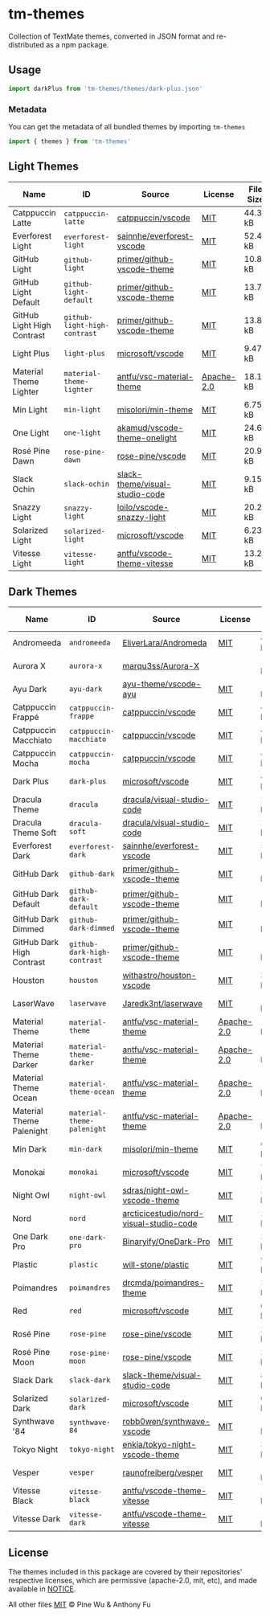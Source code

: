 # tm-themes

Collection of TextMate themes, converted in JSON format and re-distributed as a npm package.

## Usage

```ts
import darkPlus from 'tm-themes/themes/dark-plus.json'
```

### Metadata

You can get the metadata of all bundled themes by importing `tm-themes`

```ts
import { themes } from 'tm-themes'
```

<!--list-start-->

## Light Themes

| Name | ID | Source | License | File Size |
| ---- | -- | ------ | ------- | --------- |
| Catppuccin Latte | `catppuccin-latte` | [catppuccin/vscode](https://github.com/catppuccin/vscode/blob/67ce281b989c57bc09c91b6c812e1a73a2a40e34/packages/catppuccin-vsc/package.json) | [MIT](https://raw.githubusercontent.com/catppuccin/vscode/main/LICENSE) | 44.37 kB |
| Everforest Light | `everforest-light` | [sainnhe/everforest-vscode](https://github.com/sainnhe/everforest-vscode/blob/b039b30727868d77108ec85f0be66e6d80a9bc1f/themes/everforest-light.json) | [MIT](https://raw.githubusercontent.com/sainnhe/everforest-vscode/master/LICENSE) | 52.43 kB |
| GitHub Light | `github-light` | [primer/github-vscode-theme](https://github.com/primer/github-vscode-theme/blob/f47b83f1acebb7fba4a3ec0bdb9385f85e6e8aa1/src/theme.js) | [MIT](https://raw.githubusercontent.com/primer/github-vscode-theme/main/LICENSE) | 10.86 kB |
| GitHub Light Default | `github-light-default` | [primer/github-vscode-theme](https://github.com/primer/github-vscode-theme/blob/f47b83f1acebb7fba4a3ec0bdb9385f85e6e8aa1/src/theme.js) | [MIT](https://raw.githubusercontent.com/primer/github-vscode-theme/main/LICENSE) | 13.73 kB |
| GitHub Light High Contrast | `github-light-high-contrast` | [primer/github-vscode-theme](https://github.com/primer/github-vscode-theme/blob/f47b83f1acebb7fba4a3ec0bdb9385f85e6e8aa1/src/theme.js) | [MIT](https://raw.githubusercontent.com/primer/github-vscode-theme/main/LICENSE) | 13.84 kB |
| Light Plus | `light-plus` | [microsoft/vscode](https://github.com/microsoft/vscode/blob/cc4775f55aff152db2417dfaaddc643ee90b31f9/extensions/theme-defaults/themes/light_plus.json) | [MIT](https://raw.githubusercontent.com/microsoft/vscode/main/LICENSE.txt) | 9.47 kB |
| Material Theme Lighter | `material-theme-lighter` | [antfu/vsc-material-theme](https://github.com/antfu/vsc-material-theme/blob/f09de7a2970defaed43d8e293b4d3ac4e350e71b/src/material.theme.config.ts) | [Apache-2.0](https://raw.githubusercontent.com/antfu/vsc-material-theme/main/LICENSE) | 18.14 kB |
| Min Light | `min-light` | [misolori/min-theme](https://github.com/misolori/min-theme/blob/4641b5d395b9a3506572ec717e80ae8c7cdaae2a/themes/min-light.json) | [MIT](https://raw.githubusercontent.com/miguelsolorio/min-theme/master/LICENSE) | 6.75 kB |
| One Light | `one-light` | [akamud/vscode-theme-onelight](https://github.com/akamud/vscode-theme-onelight/blob/f1ff6b87c6379a22b34354bbf64d355cd2adc611/themes/OneLight.json) | [MIT](https://raw.githubusercontent.com/akamud/vscode-theme-onelight/master/LICENSE) | 24.65 kB |
| Rosé Pine Dawn | `rose-pine-dawn` | [rose-pine/vscode](https://github.com/rose-pine/vscode/blob/bec02ba556d87429a9bb325f39dd8509b6155194/themes/rose-pine-dawn-color-theme.json) | [MIT](https://raw.githubusercontent.com/rose-pine/vscode/main/license) | 20.93 kB |
| Slack Ochin | `slack-ochin` | [slack-theme/visual-studio-code](https://github.com/slack-theme/visual-studio-code/blob/572452d0da20d384858b28ad14e110ee5daac411/themes/ochin.json) | [MIT](https://raw.githubusercontent.com/slack-theme/visual-studio-code/master/License) | 9.15 kB |
| Snazzy Light | `snazzy-light` | [loilo/vscode-snazzy-light](https://github.com/loilo/vscode-snazzy-light/blob/516646af7e1a114871698ce9090182c582899c71/themes/Snazzy-Light-color-theme.json) | [MIT](https://raw.githubusercontent.com/loilo/vscode-snazzy-light/master/LICENSE) | 20.23 kB |
| Solarized Light | `solarized-light` | [microsoft/vscode](https://github.com/microsoft/vscode/blob/f605341af6b083f2b6d9c853d882b96955c690b7/extensions/theme-solarized-light/themes/solarized-light-color-theme.json) | [MIT](https://raw.githubusercontent.com/microsoft/vscode/main/LICENSE.txt) | 6.23 kB |
| Vitesse Light | `vitesse-light` | [antfu/vscode-theme-vitesse](https://github.com/antfu/vscode-theme-vitesse/blob/625a5e6fffd15e440e574f353ae0ba777b41d47f/themes/vitesse-light.json) | [MIT](https://raw.githubusercontent.com/antfu/vscode-theme-vitesse/main/LICENSE.md) | 13.24 kB |

## Dark Themes

| Name | ID | Source | License | File Size |
| ---- | -- | ------ | ------- | --------- |
| Andromeeda | `andromeeda` | [EliverLara/Andromeda](https://github.com/EliverLara/Andromeda/blob/94008ecde515dd2306e51d60fbb965bca2a516ad/themes/Andromeda-color-theme.json) | [MIT](https://raw.githubusercontent.com/EliverLara/Andromeda/master/LICENSE.md) | 8.59 kB |
| Aurora X | `aurora-x` | [marqu3ss/Aurora-X](https://github.com/marqu3ss/Aurora-X/blob/118727efadf48872adcd81f6c00be580097d6592/themes/Aurora%20X-color-theme.json) |  | 13.28 kB |
| Ayu Dark | `ayu-dark` | [ayu-theme/vscode-ayu](https://github.com/ayu-theme/vscode-ayu/blob/798bc07c1ac7faccab57081042ba9a16621cdde4/ayu-dark.json) | [MIT](https://raw.githubusercontent.com/ayu-theme/vscode-ayu/master/LICENSE) | 14.54 kB |
| Catppuccin Frappé | `catppuccin-frappe` | [catppuccin/vscode](https://github.com/catppuccin/vscode/blob/67ce281b989c57bc09c91b6c812e1a73a2a40e34/packages/catppuccin-vsc/package.json) | [MIT](https://raw.githubusercontent.com/catppuccin/vscode/main/LICENSE) | 44.37 kB |
| Catppuccin Macchiato | `catppuccin-macchiato` | [catppuccin/vscode](https://github.com/catppuccin/vscode/blob/67ce281b989c57bc09c91b6c812e1a73a2a40e34/packages/catppuccin-vsc/package.json) | [MIT](https://raw.githubusercontent.com/catppuccin/vscode/main/LICENSE) | 44.37 kB |
| Catppuccin Mocha | `catppuccin-mocha` | [catppuccin/vscode](https://github.com/catppuccin/vscode/blob/67ce281b989c57bc09c91b6c812e1a73a2a40e34/packages/catppuccin-vsc/package.json) | [MIT](https://raw.githubusercontent.com/catppuccin/vscode/main/LICENSE) | 44.36 kB |
| Dark Plus | `dark-plus` | [microsoft/vscode](https://github.com/microsoft/vscode/blob/cc4775f55aff152db2417dfaaddc643ee90b31f9/extensions/theme-defaults/themes/dark_plus.json) | [MIT](https://raw.githubusercontent.com/microsoft/vscode/main/LICENSE.txt) | 8.64 kB |
| Dracula Theme | `dracula` | [dracula/visual-studio-code](https://github.com/dracula/visual-studio-code/blob/61743d6ea21cde34d9ad1009ec784ffe6f5e457c/src/dracula.yml) | [MIT](https://raw.githubusercontent.com/dracula/visual-studio-code/main/LICENSE) | 20.51 kB |
| Dracula Theme Soft | `dracula-soft` | [dracula/visual-studio-code](https://github.com/dracula/visual-studio-code/blob/61743d6ea21cde34d9ad1009ec784ffe6f5e457c/src/dracula.yml) | [MIT](https://raw.githubusercontent.com/dracula/visual-studio-code/main/LICENSE) | 20.52 kB |
| Everforest Dark | `everforest-dark` | [sainnhe/everforest-vscode](https://github.com/sainnhe/everforest-vscode/blob/b039b30727868d77108ec85f0be66e6d80a9bc1f/themes/everforest-dark.json) | [MIT](https://raw.githubusercontent.com/sainnhe/everforest-vscode/master/LICENSE) | 52.43 kB |
| GitHub Dark | `github-dark` | [primer/github-vscode-theme](https://github.com/primer/github-vscode-theme/blob/f47b83f1acebb7fba4a3ec0bdb9385f85e6e8aa1/src/theme.js) | [MIT](https://raw.githubusercontent.com/primer/github-vscode-theme/main/LICENSE) | 11.08 kB |
| GitHub Dark Default | `github-dark-default` | [primer/github-vscode-theme](https://github.com/primer/github-vscode-theme/blob/f47b83f1acebb7fba4a3ec0bdb9385f85e6e8aa1/src/theme.js) | [MIT](https://raw.githubusercontent.com/primer/github-vscode-theme/main/LICENSE) | 14.00 kB |
| GitHub Dark Dimmed | `github-dark-dimmed` | [primer/github-vscode-theme](https://github.com/primer/github-vscode-theme/blob/f47b83f1acebb7fba4a3ec0bdb9385f85e6e8aa1/src/theme.js) | [MIT](https://raw.githubusercontent.com/primer/github-vscode-theme/main/LICENSE) | 14.00 kB |
| GitHub Dark High Contrast | `github-dark-high-contrast` | [primer/github-vscode-theme](https://github.com/primer/github-vscode-theme/blob/f47b83f1acebb7fba4a3ec0bdb9385f85e6e8aa1/src/theme.js) | [MIT](https://raw.githubusercontent.com/primer/github-vscode-theme/main/LICENSE) | 14.16 kB |
| Houston | `houston` | [withastro/houston-vscode](https://github.com/withastro/houston-vscode/blob/d297233be95e3f8fdecc22e4ffa92bb0e7265592/themes/houston.json) | [MIT](https://raw.githubusercontent.com/withastro/houston-vscode/main/LICENSE) | 34.53 kB |
| LaserWave | `laserwave` | [Jaredk3nt/laserwave](https://github.com/Jaredk3nt/laserwave/blob/f768285c659425fbb6ec5642085df4902f8a8d92/themes/LaserWave-color-theme.json) | [MIT](https://raw.githubusercontent.com/Jaredk3nt/laserwave/master/LICENSE) | 11.17 kB |
| Material Theme | `material-theme` | [antfu/vsc-material-theme](https://github.com/antfu/vsc-material-theme/blob/f09de7a2970defaed43d8e293b4d3ac4e350e71b/src/material.theme.config.ts) | [Apache-2.0](https://raw.githubusercontent.com/antfu/vsc-material-theme/main/LICENSE) | 18.12 kB |
| Material Theme Darker | `material-theme-darker` | [antfu/vsc-material-theme](https://github.com/antfu/vsc-material-theme/blob/f09de7a2970defaed43d8e293b4d3ac4e350e71b/src/material.theme.config.ts) | [Apache-2.0](https://raw.githubusercontent.com/antfu/vsc-material-theme/main/LICENSE) | 18.13 kB |
| Material Theme Ocean | `material-theme-ocean` | [antfu/vsc-material-theme](https://github.com/antfu/vsc-material-theme/blob/f09de7a2970defaed43d8e293b4d3ac4e350e71b/src/material.theme.config.ts) | [Apache-2.0](https://raw.githubusercontent.com/antfu/vsc-material-theme/main/LICENSE) | 18.13 kB |
| Material Theme Palenight | `material-theme-palenight` | [antfu/vsc-material-theme](https://github.com/antfu/vsc-material-theme/blob/f09de7a2970defaed43d8e293b4d3ac4e350e71b/src/material.theme.config.ts) | [Apache-2.0](https://raw.githubusercontent.com/antfu/vsc-material-theme/main/LICENSE) | 18.14 kB |
| Min Dark | `min-dark` | [misolori/min-theme](https://github.com/misolori/min-theme/blob/4641b5d395b9a3506572ec717e80ae8c7cdaae2a/themes/min-dark.json) | [MIT](https://raw.githubusercontent.com/miguelsolorio/min-theme/master/LICENSE) | 6.08 kB |
| Monokai | `monokai` | [microsoft/vscode](https://github.com/microsoft/vscode/blob/f605341af6b083f2b6d9c853d882b96955c690b7/extensions/theme-monokai/themes/monokai-color-theme.json) | [MIT](https://raw.githubusercontent.com/microsoft/vscode/main/LICENSE.txt) | 7.60 kB |
| Night Owl | `night-owl` | [sdras/night-owl-vscode-theme](https://github.com/sdras/night-owl-vscode-theme/blob/33ef8e835fde5df592dddeec63bc0c80d073bc24/themes/Night%20Owl-color-theme.json) | [MIT](https://raw.githubusercontent.com/sdras/night-owl-vscode-theme/main/LICENSE) | 28.02 kB |
| Nord | `nord` | [arcticicestudio/nord-visual-studio-code](https://github.com/arcticicestudio/nord-visual-studio-code/blob/27045851c5154fe2d9b116e7491c596cdcd72275/themes/nord-color-theme.json) | [MIT](https://raw.githubusercontent.com/nordtheme/visual-studio-code/develop/license) | 26.04 kB |
| One Dark Pro | `one-dark-pro` | [Binaryify/OneDark-Pro](https://github.com/Binaryify/OneDark-Pro/blob/37492751be5cb02bed4c3bf4f1938f075bc6ce6b/themes/OneDark-Pro.json) | [MIT](https://raw.githubusercontent.com/Binaryify/OneDark-Pro/master/LICENSE.txt) | 32.54 kB |
| Plastic | `plastic` | [will-stone/plastic](https://github.com/will-stone/plastic/blob/30eaf248a3ee319c85ddf254dd0cb64a443d1571/themes/main.json) | [MIT](https://raw.githubusercontent.com/will-stone/plastic/main/LICENSE) | 9.02 kB |
| Poimandres | `poimandres` | [drcmda/poimandres-theme](https://github.com/drcmda/poimandres-theme/blob/574213aba50e3a46a95fa86a69025a0fae046a8a/themes/poimandres-color-theme.json) | [MIT](https://raw.githubusercontent.com/drcmda/poimandres-theme/main/LICENSE) | 32.65 kB |
| Red | `red` | [microsoft/vscode](https://github.com/microsoft/vscode/blob/f605341af6b083f2b6d9c853d882b96955c690b7/extensions/theme-red/themes/Red-color-theme.json) | [MIT](https://raw.githubusercontent.com/microsoft/vscode/main/LICENSE.txt) | 6.02 kB |
| Rosé Pine | `rose-pine` | [rose-pine/vscode](https://github.com/rose-pine/vscode/blob/bec02ba556d87429a9bb325f39dd8509b6155194/themes/rose-pine-color-theme.json) | [MIT](https://raw.githubusercontent.com/rose-pine/vscode/main/license) | 20.92 kB |
| Rosé Pine Moon | `rose-pine-moon` | [rose-pine/vscode](https://github.com/rose-pine/vscode/blob/bec02ba556d87429a9bb325f39dd8509b6155194/themes/rose-pine-moon-color-theme.json) | [MIT](https://raw.githubusercontent.com/rose-pine/vscode/main/license) | 20.93 kB |
| Slack Dark | `slack-dark` | [slack-theme/visual-studio-code](https://github.com/slack-theme/visual-studio-code/blob/28cd093d2aac9bfe0d3b96d468efa73a1d6639c2/themes/dark-mode.json) | [MIT](https://raw.githubusercontent.com/slack-theme/visual-studio-code/master/License) | 8.84 kB |
| Solarized Dark | `solarized-dark` | [microsoft/vscode](https://github.com/microsoft/vscode/blob/f605341af6b083f2b6d9c853d882b96955c690b7/extensions/theme-solarized-dark/themes/solarized-dark-color-theme.json) | [MIT](https://raw.githubusercontent.com/microsoft/vscode/main/LICENSE.txt) | 6.59 kB |
| Synthwave '84 | `synthwave-84` | [robb0wen/synthwave-vscode](https://github.com/robb0wen/synthwave-vscode/blob/7eaf45c07650295625e1e5ea73274fc50f9ea3c1/themes/synthwave-color-theme.json) | [MIT](https://raw.githubusercontent.com/robb0wen/synthwave-vscode/master/LICENSE) | 13.65 kB |
| Tokyo Night | `tokyo-night` | [enkia/tokyo-night-vscode-theme](https://github.com/enkia/tokyo-night-vscode-theme/blob/7849fd3c21687e5861f83e3de6091164332de019/themes/tokyo-night-color-theme.json) | [MIT](https://raw.githubusercontent.com/tokyo-night/tokyo-night-vscode-theme/master/LICENSE.txt) | 33.50 kB |
| Vesper | `vesper` | [raunofreiberg/vesper](https://github.com/raunofreiberg/vesper/blob/ef652b41ec5303892b1172d90fa4184ae6399a04/themes/Vesper-dark-color-theme.json) | [MIT](https://raw.githubusercontent.com/raunofreiberg/vesper/main/LICENSE.md) | 12.31 kB |
| Vitesse Black | `vitesse-black` | [antfu/vscode-theme-vitesse](https://github.com/antfu/vscode-theme-vitesse/blob/625a5e6fffd15e440e574f353ae0ba777b41d47f/themes/vitesse-black.json) | [MIT](https://raw.githubusercontent.com/antfu/vscode-theme-vitesse/main/LICENSE.md) | 13.30 kB |
| Vitesse Dark | `vitesse-dark` | [antfu/vscode-theme-vitesse](https://github.com/antfu/vscode-theme-vitesse/blob/625a5e6fffd15e440e574f353ae0ba777b41d47f/themes/vitesse-dark.json) | [MIT](https://raw.githubusercontent.com/antfu/vscode-theme-vitesse/main/LICENSE.md) | 13.38 kB |
<!--list-end-->

## License

The themes included in this package are covered by their repositories’ respective licenses, which are permissive (apache-2.0, mit, etc), and made available in [NOTICE](./NOTICE).

All other files [MIT](./LICENSE) © Pine Wu & Anthony Fu

